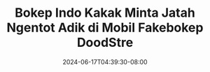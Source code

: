 --- 
title: "Bokep Indo Kakak Minta Jatah Ngentot Adik di Mobil  Fakebokep  DoodStre"
description: "streaming bokeh Bokep Indo Kakak Minta Jatah Ngentot Adik di Mobil  Fakebokep  DoodStre gratis full  "
date: 2024-06-17T04:39:30-08:00
file_code: "pv2u3isrp02c"
draft: false
cover: "2n64yyu4oapaejxf.jpg"
tags: ["Bokep", "Indo", "Kakak", "Minta", "Jatah", "Ngentot", "Adik", "Mobil", "Fakebokep", "DoodStre", "bokep-indo", "bokep-viral", "bokep-ig"]
length: 601
fld_id: "1398016"
foldername: "Adik kakak Viral"
categories: ["Adik kakak Viral"]
views: 79
---